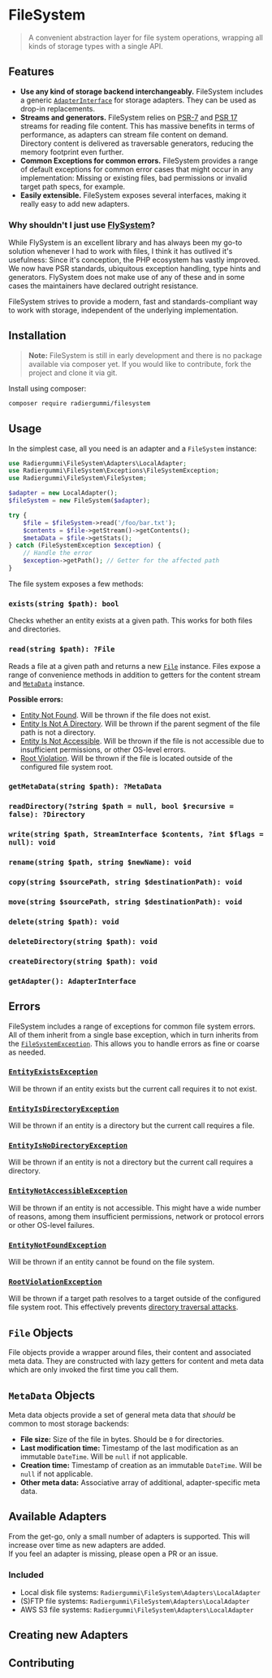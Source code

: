 FileSystem
==========
> A convenient abstraction layer for file system operations, wrapping all kinds of storage types with a single API.

Features
--------
 - **Use any kind of storage backend interchangeably.** FileSystem includes a generic 
   [`AdapterInterface`](./src/AdapterInterface.php) for storage adapters. They can be used as drop-in replacements.
 - **Streams and generators.** FileSystem relies on [PSR-7](https://www.php-fig.org/psr/psr-7/) and 
   [PSR 17](https://www.php-fig.org/psr/psr-17/) streams for reading file content. This has massive benefits in terms of
   performance, as adapters can stream file content on demand.  
   Directory content is delivered as traversable generators, reducing the memory footprint even further.
 - **Common Exceptions for common errors.** FileSystem provides a range of default exceptions for common error cases 
   that might occur in any implementation: Missing or existing files, bad permissions or invalid target path specs, for
   example.
 - **Easily extensible.** FileSystem exposes several interfaces, making it really easy to add new adapters. 


### Why shouldn't I just use [FlySystem](https://github.com/thephpleague/flysystem)?
While FlySystem is an excellent library and has always been my go-to solution whenever I had to work with files, I think
it has outlived it's usefulness: Since it's conception, the PHP ecosystem has vastly improved. We now have PSR 
standards, ubiquitous exception handling, type hints and generators. FlySystem does not make use of any of these and in
some cases the maintainers have declared outright resistance.

FileSystem strives to provide a modern, fast and standards-compliant way to work with storage, independent of the 
underlying implementation.

Installation
------------
> **Note:** FileSystem is still in early development and there is no package available via composer yet. If you would 
> like to contribute, fork the project and clone it via git.

Install using composer:
```bash
composer require radiergummi/filesystem
```

Usage
-----
In the simplest case, all you need is an adapter and a `FileSystem` instance:
```php
use Radiergummi\FileSystem\Adapters\LocalAdapter;
use Radiergummi\FileSystem\Exceptions\FileSystemException;
use Radiergummi\FileSystem\FileSystem;

$adapter = new LocalAdapter();
$fileSystem = new FileSystem($adapter);

try {
    $file = $fileSystem->read('/foo/bar.txt');
    $contents = $file->getStream()->getContents();
    $metaData = $file->getStats();
} catch (FileSystemException $exception) {
    // Handle the error
    $exception->getPath(); // Getter for the affected path
}
```

The file system exposes a few methods:

### `exists(string $path): bool`
Checks whether an entity exists at a given path. This works for both files and directories.

### `read(string $path): ?File`
Reads a file at a given path and returns a new [`File`](#file-objects) instance. Files expose a range of convenience 
methods in addition to getters for the content stream and [`MetaData`](#metadata-objects) instance.  

**Possible errors:**  
 - [Entity Not Found](#entitynotfoundexception). Will be thrown if the file does not exist.
 - [Entity Is Not A Directory](#entity-not-a-directory-error). Will be thrown if the parent segment of the file path is 
   not a directory.
 - [Entity Is Not Accessible](#entity-not-accessible-error). Will be thrown if the file is not accessible due to 
   insufficient permissions, or other OS-level errors.
 - [Root Violation](#root-violation-error). Will be thrown if the file is located outside of the configured file system 
   root.

### `getMetaData(string $path): ?MetaData`

### `readDirectory(?string $path = null, bool $recursive = false): ?Directory`

### `write(string $path, StreamInterface $contents, ?int $flags = null): void`

### `rename(string $path, string $newName): void`

### `copy(string $sourcePath, string $destinationPath): void`

### `move(string $sourcePath, string $destinationPath): void`

### `delete(string $path): void`

### `deleteDirectory(string $path): void`

### `createDirectory(string $path): void`

### `getAdapter(): AdapterInterface`

Errors
------
FileSystem includes a range of exceptions for common file system errors. All of them inherit from a single base 
exception, which in turn inherits from the [`FileSystemException`](./src/Exceptions/FileSystemException.php). This 
allows you to handle errors as fine or coarse as needed.

### [`EntityExistsException`](./src/Exceptions/EntityExistsException.php)
Will be thrown if an entity exists but the current call requires it to not exist.

### [`EntityIsDirectoryException`](./src/Exceptions/EntityIsDirectoryException.php)
Will be thrown if an entity is a directory but the current call requires a file.

### [`EntityIsNoDirectoryException`](./src/Exceptions/EntityIsNoDirectoryException.php)
Will be thrown if an entity is not a directory but the current call requires a directory.

### [`EntityNotAccessibleException`](./src/Exceptions/EntityNotAccessibleException.php)
Will be thrown if an entity is not accessible. This might have a wide number of reasons, among them insufficient 
permissions, network or protocol errors or other OS-level failures.

### [`EntityNotFoundException`](./src/Exceptions/EntityNotFoundException.php)
Will be thrown if an entity cannot be found on the file system.

### [`RootViolationException`](./src/Exceptions/RootViolationException.php)
Will be thrown if a target path resolves to a target outside of the configured file system root. This effectively 
prevents [directory traversal attacks](https://en.wikipedia.org/wiki/Directory_traversal_attack).

`File` Objects
--------------
File objects provide a wrapper around files, their content and associated meta data. They are constructed with lazy
getters for content and meta data which are only invoked the first time you call them.

`MetaData` Objects
------------------
Meta data objects provide a set of general meta data that _should_ be common to most storage backends:
 - **File size:** Size of the file in bytes. Should be `0` for directories.
 - **Last modification time:** Timestamp of the last modification as an immutable `DateTime`. Will be `null` if not 
   applicable.
 - **Creation time:** Timestamp of creation as an immutable `DateTime`. Will be `null` if not applicable.
 - **Other meta data:** Associative array of additional, adapter-specific meta data.

Available Adapters
------------------
From the get-go, only a small number of adapters is supported. This will increase over time as new adapters are added.  
If you feel an adapter is missing, please open a PR or an issue.

### Included
 - Local disk file systems: `Radiergummi\FileSystem\Adapters\LocalAdapter`
 - (S)FTP file systems: `Radiergummi\FileSystem\Adapters\LocalAdapter`
 - AWS S3 file systems: `Radiergummi\FileSystem\Adapters\LocalAdapter`

Creating new Adapters
---------------------

Contributing
------------
